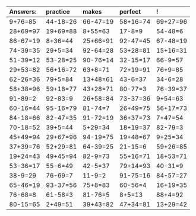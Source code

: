 | Answers: | practice | makes | perfect | ! |
| :--- | :--- | :--- | :--- | :--- |
| 9+76=85 | 44-18=26 | 66-47=19 | 58+16=74 | 69+27=96 | 
| 28+69=97 | 19+69=88 | 8+55=63 | 17-8=9 | 54-48=6 | 
| 86-67=19 | 8+36=44 | 25+66=91 | 92-47=45 | 67-48=19 | 
| 74-39=35 | 29+5=34 | 92-64=28 | 53+28=81 | 15+16=31 | 
| 51-39=12 | 53-28=25 | 90-76=14 | 32-15=17 | 66-9=57 | 
| 29+53=82 | 56+16=72 | 63+8=71 | 72+19=91 | 76+9=85 | 
| 62-26=36 | 79+5=84 | 13+48=61 | 43-6=37 | 34-6=28 | 
| 58+38=96 | 59+18=77 | 43+28=71 | 80-77=3 | 76-39=37 | 
| 91-89=2 | 92-83=9 | 26+58=84 | 73-37=36 | 9+54=63 | 
| 60-16=44 | 95-16=79 | 81-74=7 | 26+49=75 | 56+17=73 | 
| 84-18=66 | 82-47=35 | 91-72=19 | 36+37=73 | 7+47=54 | 
| 70-18=52 | 39+5=44 | 5+29=34 | 18+19=37 | 82-79=3 | 
| 45+49=94 | 29+67=96 | 94-19=75 | 19+48=67 | 9+25=34 | 
| 37+39=76 | 52+29=81 | 64-39=25 | 21-15=6 | 59+26=85 | 
| 19+24=43 | 49+45=94 | 82-9=73 | 55+16=71 | 18+53=71 | 
| 53-36=17 | 55-6=49 | 42-5=37 | 79+14=93 | 40-31=9 | 
| 38-9=29 | 76-69=7 | 11-9=2 | 91-75=16 | 84-57=27 | 
| 65-46=19 | 93-37=56 | 75+8=83 | 60-56=4 | 16+19=35 | 
| 76-68=8 | 61-58=3 | 81-76=5 | 8+5=13 | 88+4=92 | 
| 80-15=65 | 2+49=51 | 39+43=82 | 47+34=81 | 13+29=42 | 
